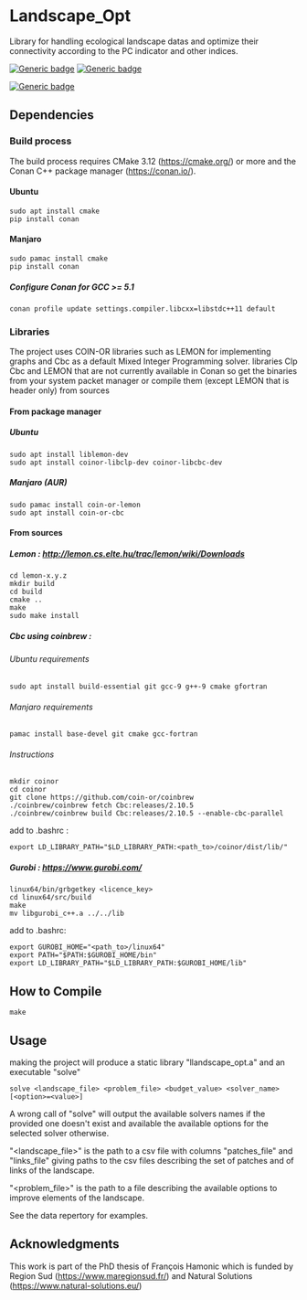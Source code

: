 # Landscape_Opt

Library for handling ecological landscape datas and optimize their connectivity according to the PC indicator and other indices.

[![Generic badge](https://img.shields.io/badge/C++-17-blue.svg?style=flat&logo=c%2B%2B)](https://en.cppreference.com/w/cpp/17)
[![Generic badge](https://img.shields.io/badge/CMake-3.12+-blue.svg?style=flat&logo=cmake)](https://cmake.org/cmake/help/latest/release/3.12.html)

[![Generic badge](https://img.shields.io/badge/license-Boost%20Software%20License-blue)](https://www.boost.org/users/license.html)

## Dependencies

### Build process
The build process requires CMake 3.12 (https://cmake.org/) or more and the Conan C++ package manager (https://conan.io/).
#### Ubuntu
    sudo apt install cmake
    pip install conan
#### Manjaro
    sudo pamac install cmake
    pip install conan

##### Configure Conan for GCC >= 5.1
    conan profile update settings.compiler.libcxx=libstdc++11 default

### Libraries
The project uses COIN-OR libraries such as LEMON for implementing graphs and Cbc as a default Mixed Integer Programming solver. libraries Clp Cbc and LEMON that are not currently available in Conan so get the binaries from your system packet manager or compile them (except LEMON that is header only) from sources

#### From package manager
##### Ubuntu
    sudo apt install liblemon-dev
    sudo apt install coinor-libclp-dev coinor-libcbc-dev
##### Manjaro (AUR)
    sudo pamac install coin-or-lemon
    sudo apt install coin-or-cbc

#### From sources
##### Lemon : http://lemon.cs.elte.hu/trac/lemon/wiki/Downloads
    cd lemon-x.y.z
    mkdir build
    cd build
    cmake ..
    make
    sudo make install

##### Cbc using coinbrew :
###### Ubuntu requirements
    sudo apt install build-essential git gcc-9 g++-9 cmake gfortran
###### Manjaro requirements
    pamac install base-devel git cmake gcc-fortran

###### Instructions
    mkdir coinor
    cd coinor
    git clone https://github.com/coin-or/coinbrew
    ./coinbrew/coinbrew fetch Cbc:releases/2.10.5
    ./coinbrew/coinbrew build Cbc:releases/2.10.5 --enable-cbc-parallel

add to .bashrc :

    export LD_LIBRARY_PATH="$LD_LIBRARY_PATH:<path_to>/coinor/dist/lib/"

##### Gurobi : https://www.gurobi.com/
    linux64/bin/grbgetkey <licence_key>
    cd linux64/src/build
    make
    mv libgurobi_c++.a ../../lib

add to .bashrc:

    export GUROBI_HOME="<path_to>/linux64"
    export PATH="$PATH:$GUROBI_HOME/bin"
    export LD_LIBRARY_PATH="$LD_LIBRARY_PATH:$GUROBI_HOME/lib"


## How to Compile
    make

## Usage
making the project will produce a static library "llandscape_opt.a" and an executable "solve"

    solve <landscape_file> <problem_file> <budget_value> <solver_name> [<option>=<value>]

A wrong call of "solve" will output the available solvers names if the provided one doesn't exist and available the available options for the selected solver otherwise.

"<landscape_file>" is the path to a csv file with columns "patches_file" and "links_file" giving paths to the csv files describing the set of patches and of links of the landscape.

"<problem_file>" is the path to a file describing the available options to improve elements of the landscape.

See the data repertory for examples.

## Acknowledgments
This work is part of the PhD thesis of François Hamonic which is funded by Region Sud (https://www.maregionsud.fr/) and Natural Solutions (https://www.natural-solutions.eu/)
